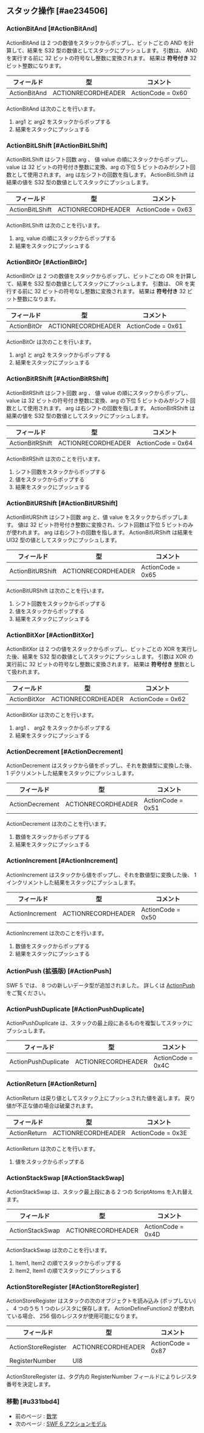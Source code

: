 ## スタック操作 [#ae234506]

### ActionBitAnd [#ActionBitAnd]

ActionBitAnd は 2 つの数値をスタックからポップし、ビットごとの AND を計算して、結果を S32 型の数値としてスタックにプッシュします。
引数は、 AND を実行する前に 32 ビットの符号なし整数に変換されます。
結果は __符号付き__ 32 ビット整数になります。

|フィールド|型|コメント|
| --- | --- | --- |
|ActionBitAnd|ACTIONRECORDHEADER|ActionCode = 0x60|

ActionBitAnd は次のことを行います。

1. arg1 と arg2 をスタックからポップする
1. 結果をスタックにプッシュする

### ActionBitLShift [#ActionBitLShift]

ActionBitLShift はシフト回数 arg 、 値 value の順にスタックからポップし、
value は 32 ビットの符号付き整数に変換、arg の下位 5 ビットのみがシフト回数として使用されます。
arg は左シフトの回数を指します。
ActionBitLShift は結果の値を S32 型の数値としてスタックにプッシュします。

|フィールド|型|コメント|
| --- | --- | --- |
|ActionBitLShift|ACTIONRECORDHEADER|ActionCode = 0x63|

ActionBitLShift は次のことを行います。

1. arg, value の順にスタックからポップする
1. 結果をスタックにプッシュする

### ActionBitOr [#ActionBitOr]

ActionBitOr は 2 つの数値をスタックからポップし、ビットごとの OR を計算して、結果を S32 型の数値としてスタックにプッシュします。
引数は、 OR を実行する前に 32 ビットの符号なし整数に変換されます。
結果は __符号付き__ 32 ビット整数になります。

|フィールド|型|コメント|
| --- | --- | --- |
|ActionBitOr|ACTIONRECORDHEADER|ActionCode = 0x61|

ActionBitOr は次のことを行います。

1. arg1 と arg2 をスタックからポップする
1. 結果をスタックにプッシュする

### ActionBitRShift [#ActionBitRShift]

ActionBitRShift はシフト回数 arg 、 値 value の順にスタックからポップし、
value は 32 ビットの符号付き整数に変換、arg の下位 5 ビットのみがシフト回数として使用されます。
arg は右シフトの回数を指します。
ActionBitRShift は結果の値を S32 型の数値としてスタックにプッシュします。

|フィールド|型|コメント|
| --- | --- | --- |
|ActionBitRShift|ACTIONRECORDHEADER|ActionCode = 0x64|

ActionBitRShift は次のことを行います。

1. シフト回数をスタックからポップする
1. 値をスタックからポップする
1. 結果をスタックにプッシュする

### ActionBitURShift [#ActionBitURShift]

ActionBitURShift はシフト回数 arg と、値 value をスタックからポップします。
値は 32 ビット符号付き整数に変換され、シフト回数は下位 5 ビットのみが使われます。
arg は右シフトの回数を指します。
ActionBitURShift は結果を UI32 型の値としてスタックにプッシュします。

|フィールド|型|コメント|
| --- | --- | --- |
|ActionBitURShift|ACTIONRECORDHEADER|ActionCode = 0x65|

ActionBitURShift は次のことを行います。

1. シフト回数をスタックからポップする
1. 値をスタックからポップする
1. 結果をスタックにプッシュする

### ActionBitXor [#ActionBitXor]

ActionBitXor は 2 つの値をスタックからポップし、ビットごとの XOR を実行した後、結果を S32 型の数値としてスタックにプッシュします。
引数は XOR の実行前に 32 ビットの符号なし整数に変換されます。
結果は __符号付き__ 整数として扱われます。

|フィールド|型|コメント|
| --- | --- | --- |
|ActionBitXor|ACTIONRECORDHEADER|ActionCode = 0x62|

ActionBitXor は次のことを行います。

1. arg1 、 arg2 をスタックからポップする
1. 結果をスタックにプッシュする

### ActionDecrement [#ActionDecrement]

ActionDecrement はスタックから値をポップし、それを数値型に変換した後、 
1 デクリメントした結果をスタックにプッシュします。

|フィールド|型|コメント|
| --- | --- | --- |
|ActionDecrement|ACTIONRECORDHEADER|ActionCode = 0x51|

ActionDecrement は次のことを行います。

1. 数値をスタックからポップする
1. 結果をスタックにプッシュする

### ActionIncrement [#ActionIncrement]

ActionIncrement はスタックから値をポップし、それを数値型に変換した後、 
1 インクリメントした結果をスタックにプッシュします。

|フィールド|型|コメント|
| --- | --- | --- |
|ActionIncrement|ACTIONRECORDHEADER|ActionCode = 0x50|

ActionIncrement は次のことを行います。

1. 数値をスタックからポップする
1. 結果をスタックにプッシュする

### ActionPush (拡張版) [#ActionPush]

SWF 5 では、 8 つの新しいデータ型が追加されました。
詳しくは [ActionPush](アクション_SWF_4_アクションモデル_スタック操作#ActionPush) をご覧ください。

### ActionPushDuplicate [#ActionPushDuplicate]

ActionPushDuplicate は、スタックの最上段にあるものを複製してスタックにプッシュします。

|フィールド|型|コメント|
| --- | --- | --- |
|ActionPushDuplicate|ACTIONRECORDHEADER|ActionCode = 0x4C|

### ActionReturn [#ActionReturn]

ActionReturn は戻り値としてスタック上にプッシュされた値を返します。
戻り値が不正な値の場合は破棄されます。

|フィールド|型|コメント|
| --- | --- | --- |
|ActionReturn|ACTIONRECORDHEADER|ActionCode = 0x3E|

ActionReturn は次のことを行います。

1. 値をスタックからポップする

### ActionStackSwap [#ActionStackSwap]

ActionStackSwap は、スタック最上段にある 2 つの ScriptAtoms を入れ替えます。

|フィールド|型|コメント|
| --- | --- | --- |
|ActionStackSwap|ACTIONRECORDHEADER|ActionCode = 0x4D|

ActionStackSwap は次のことを行います。

1. Item1, Item2 の順でスタックからポップする
1. Item2, Item1 の順でスタックにプッシュする

### ActionStoreRegister [#ActionStoreRegister]

ActionStoreRegister はスタックの次のオブジェクトを読み込み (ポップしない) 、 4 つのうち 1 つのレジスタに保存します。
ActionDefineFunction2 が使われている場合、 256 個のレジスタが使用可能になります。

|フィールド|型|コメント|
| --- | --- | --- |
|ActionStoreRegister|ACTIONRECORDHEADER|ActionCode = 0x87|
|RegisterNumber|UI8||

ActionStoreRegister は、タグ内の RegisterNumber フィールドによりレジスタ番号を決定します。

### 移動 [#u331bbd4]
* 前のページ : [数学](アクション_SWF_5_アクションモデル_数学)
* 次のページ : [SWF 6 アクションモデル](アクション_SWF_6_アクションモデル)
